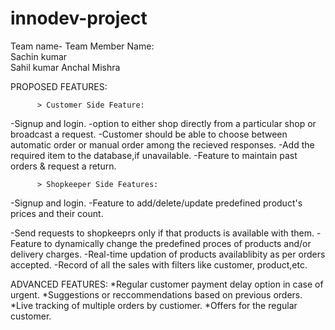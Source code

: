 # innodev-project
Team name-
Team Member Name:  
                    Sachin kumar   
                    Sahil kumar 
                    Anchal Mishra
 
PROPOSED FEATURES:

          > Customer Side Feature:
 -Signup and login.
 -option to either shop directly from a particular shop or broadcast a request.
 -Customer should be able to choose between automatic order or manual order among the recieved responses.
 -Add the required item to the database,if unavailable. -Feature to maintain past orders & request a return.

          > Shopkeeper Side Features:
-Signup and login. 
-Feature to add/delete/update predefined product's prices and their count.

-Send requests to shopkeeprs only if that products is available with them.
-Feature to dynamically change the predefined proces of products and/or delivery charges. 
-Real-time updation of products availablibity as per orders accepted.
-Record of all the sales with filters like customer, product,etc.

ADVANCED FEATURES:
 *Regular customer payment delay option in case of urgent.
 *Suggestions or reccommendations based on previous orders. 
 *Live tracking of multiple orders by custiomer.
 *Offers for the regular customer.

